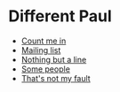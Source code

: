 Different Paul
==============

* [Count me in](Count_Me_In.md)
* [Mailing list](Mailing_List.md)
* [Nothing but a line](Nothing_But_A_Line.md)
* [Some people](Some_People.md)
* [That's not my fault](Thats_Not_My_Fault.md)
